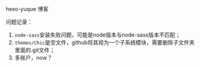 hexo-yuque 博客

问题记录：

1. `node-sass`安装失败问题，可能是node版本与node-sass版本不匹配；
2. `themes/Chic`是空文件，github将其视为一个子系统模块，需要删除子文件夹里面的.git文件；
3. 多账户，now？
